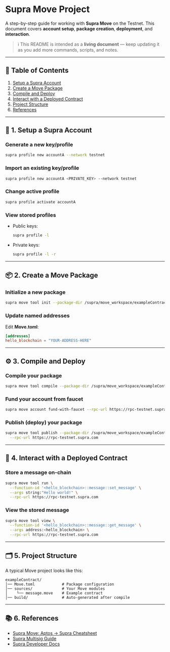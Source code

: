 # Supra Move Project

A step-by-step guide for working with **Supra Move** on the Testnet.
This document covers **account setup**, **package creation**, **deployment**, and **interaction**.

> ℹ️ This README is intended as a **living document** — keep updating it as you add more commands, scripts, and notes.

---

## 📂 Table of Contents

1. [Setup a Supra Account](#-1-setup-a-supra-account)
2. [Create a Move Package](#-2-create-a-move-package)
3. [Compile and Deploy](#-3-compile-and-deploy)
4. [Interact with a Deployed Contract](#-4-interact-with-a-deployed-contract)
5. [Project Structure](#-5-project-structure)
6. [References](#-6-references)

---

## 🔑 1. Setup a Supra Account

### Generate a new key/profile

```bash
supra profile new accountA --network testnet
```

### Import an existing key/profile

```bash
supra profile new accountA <PRIVATE_KEY> --network testnet
```

### Change active profile

```bash
supra profile activate accountA
```

### View stored profiles

- Public keys:

  ```bash
  supra profile -l
  ```

- Private keys:

  ```bash
  supra profile -l -r
  ```

---

## 📦 2. Create a Move Package

### Initialize a new package

```bash
supra move tool init --package-dir /supra/move_workspace/exampleContract --name exampleContract
```

### Update named addresses

Edit **Move.toml**:

```toml
[addresses]
hello_blockchain = "YOUR-ADDRESS-HERE"
```

---

## ⚙️ 3. Compile and Deploy

### Compile your package

```bash
supra move tool compile --package-dir /supra/move_workspace/exampleContract
```

### Fund your account from faucet

```bash
supra move account fund-with-faucet --rpc-url https://rpc-testnet.supra.com
```

### Publish (deploy) your package

```bash
supra move tool publish --package-dir /supra/move_workspace/exampleContract \
  --rpc-url https://rpc-testnet.supra.com
```

---

## 🔗 4. Interact with a Deployed Contract

### Store a message on-chain

```bash
supra move tool run \
  --function-id '<hello_blockchain>::message::set_message' \
  --args string:"Hello world!" \
  --rpc-url https://rpc-testnet.supra.com
```

### View the stored message

```bash
supra move tool view \
  --function-id '<hello_blockchain>::message::get_message' \
  --args address:<hello_blockchain> \
  --rpc-url https://rpc-testnet.supra.com
```

---

## 🗂 5. Project Structure

A typical Move project looks like this:

```
exampleContract/
│── Move.toml            # Package configuration
│── sources/             # Your Move modules
│    └── message.move    # Example contract
│── build/               # Auto-generated after compile
```

---

## 📚 6. References

- [Supra Move: Aptos → Supra Cheatsheet](https://docs.supra.com/network/move/aptos-to-supra-cheatsheet)
- [Supra Multisig Guide](https://docs.supra.com/network/move/supra-multisig-guide)
- [Supra Developer Docs](https://docs.supra.com/)
